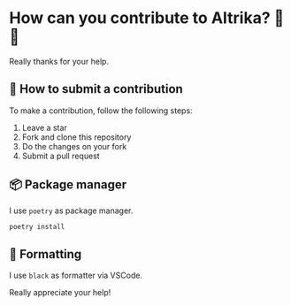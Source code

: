# How can you contribute to AItrika? 💉📄

Really thanks for your help.

## 🤝 How to submit a contribution

To make a contribution, follow the following steps:

1. Leave a star
2. Fork and clone this repository
3. Do the changes on your fork
4. Submit a pull request

## 📦 Package manager

I use `poetry` as package manager.

```bash
poetry install
```

## 🧹 Formatting

I use `black` as formatter via VSCode.

Really appreciate your help!
